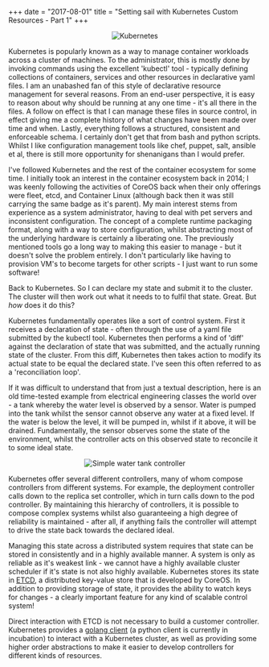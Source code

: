 +++
date = "2017-08-01"
title = "Setting sail with Kubernetes Custom Resources - Part 1"
+++

<center><img src="/images/kubernetes.png" itemprop="image" alt="Kubernetes"></center>


Kubernetes is popularly known as a way to manage container workloads across a cluster of machines. To the administrator, this is mostly done by invoking commands using the excellent 'kubectl' tool - typically defining collections of containers, services and other resources in declarative yaml files. I am an unabashed fan of this style of declarative resource management for several reasons. From an end-user perspective, it is easy to reason about why should be running at any one time - it's all there in the files. A follow on effect is that I can manage these files in source control, in effect giving me a complete history of what changes have been made over time and when. Lastly, everything follows a structured, consistent and enforceable schema. I certainly don't get that from bash and python scripts. Whilst I like configuration management tools like chef, puppet, salt, ansible et al, there is still more opportunity for shenanigans than I would prefer.

I've followed Kubernetes and the rest of the container ecosystem for some time. I initially took an interest in the container ecosystem back in 2014; I was keenly following the activities of CoreOS back when their only offerings were fleet, etcd, and Container Linux (although back then it was still carrying the same badge as it's parent). My main interest stems from experience as a system administrator, having to deal with pet servers and inconsistent configuration. The concept of a complete runtime packaging format, along with a way to store configuration, whilst abstracting most of the underlying hardware is certainly a liberating one. The previously mentioned tools go a long way to making this easier to manage - but it doesn't solve the problem entirely. I don't particularly like having to provision VM's to become targets for other scripts - I just want to run some software!

Back to Kubernetes. So I can declare my state and submit it to the cluster. The cluster will then work out what it needs to to fulfil that state. Great. But *how* does it do this?

Kubernetes fundamentally operates like a sort of control system. First it receives a declaration of state - often through the use of a yaml file submitted by the kubectl tool. Kubernetes then performs a kind of 'diff' against the declaration of state that was submitted, and the actually running state of the cluster. From this diff, Kubernetes then takes action to modify its actual state to be equal the declared state. I've seen this often referred to as a 'reconciliation loop'.

If it was difficult to understand that from just a textual description, here is an old time-tested example from electrical engineering classes the world over - a tank whereby the water level is observed by a sensor. Water is pumped into the tank whilst the sensor cannot observe any water at a fixed level. If the water is below the level, it will be pumped in, whilst if it above, it will be drained. Fundamentally, the sensor observes some the state of the environment, whilst the controller acts on this observed state to reconcile it to some ideal state.

<center><img src="/images/water-tank.png" itemprop="image" alt="Simple water tank controller"></center>

Kubernetes offer several different controllers, many of whom compose controllers from different systems. For example, the deployment controller calls down to the replica set controller, which in turn calls down to the pod controller. By maintaining this hierarchy of controllers, it is possible to compose complex systems whilst also guaranteeing a high degree of reliability is maintained - after all, if anything fails the controller will attempt to drive the state back towards the declared ideal.

Managing this state across a distributed system requires that state can be stored in consistently and in a highly available manner. A system is only as reliable as it's weakest link - we cannot have a highly available cluster scheduler if it's state is not also highly available. Kubernetes stores its state in [ETCD](https://coreos.com/etcd/), a distributed key-value store that is developed by CoreOS. In addition to providing storage of state, it provides the ability to watch keys for changes - a clearly important feature for any kind of scalable control system!

Direct interaction with ETCD is not necessary to build a customer controller. Kubernetes provides a [golang client](https://github.com/kubernetes/client-go) (a python client is currently in incubation) to interact with a Kubernetes cluster, as well as providing some higher order abstractions to make it easier to develop controllers for different kinds of resources.